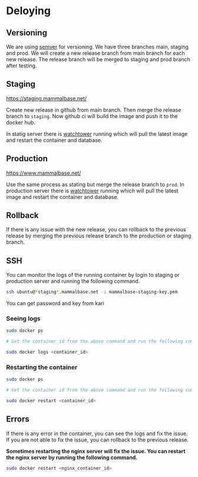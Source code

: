 # Deloying

## Versioning

We are using [semver](https://semver.org/) for versioning. We have three branches main, staging and prod. We will create a new release branch from main branch for each new release. The release branch will be merged to staging and prod branch after testing.

## Staging

https://staging.mammalbase.net/

Create new release in github from main branch. Then merge the release branch to `staging`. Now github ci will build the image and push it to the docker hub.

In statig server there is [watchtower](https://containrrr.dev/watchtower/) running which will pull the latest image and restart the container and database.

## Production

https://www.mammalbase.net/

Use the same process as stating but merge the release branch to `prod`. In production server there is [watchtower](https://containrrr.dev/watchtower/) running which will pull the latest image and restart the container and database.

## Rollback

If there is any issue with the new release, you can rollback to the previous release by merging the previous release branch to the production or staging branch.

## SSH

You can monitor the logs of the running container by login to staging or production server and running the following command.

```bash
ssh ubuntu@*staging*.mammalbase.net -i mammalbase-staging-key.pem
```
You can get password and key from kari

### Seeing logs

```bash
sudo docker ps

# Get the container id from the above command and run the following command

sudo docker logs <container_id>
```

### Restarting the container

```bash
sudo docker ps

# Get the container id from the above command and run the following command

sudo docker restart <container_id>
```

## Errors

If there is any error in the container, you can see the logs and fix the issue. If you are not able to fix the issue, you can rollback to the previous release.

**Sometimes restarting the nginx server will fix the issue. You can restart the nginx server by running the following command.**

```bash
sudo docker restart <nginx_container_id>
```

